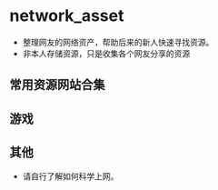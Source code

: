 # network_asset
- 整理网友的网络资产，帮助后来的新人快速寻找资源。
- 非本人存储资源，只是收集各个网友分享的资源

## 常用资源网站合集

## 游戏

## 其他
- 请自行了解如何科学上网。